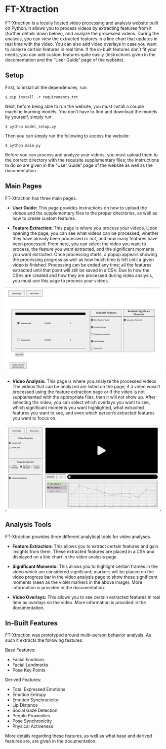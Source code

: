 # FT-Xtraction
FT-Xtraction is a locally hosted video processing and analysis website built on Python. It allows you to process videos by extracting features from it (further details down below), and analyze the processed videos. During the analysis, you can view the extracted features in a line chart that updates in real time with the video. You can also add video overlays in case you want to analyze certain features in real time. If the in-built features don’t fit your needs, you can add custom features quite easily (instructions given in the documentation and the “User Guide” page of the website).

## Setup

First, to install all the dependencies, run:

```console
$ pip install -r requirements.txt
```

Next, before being able to run the website, you must install a couple machine learning models. You don’t have to find and download the models by yourself, simply run:

```console
$ python model_setup.py
```

Then you can simply run the following to access the website:

```console
$ python main.py
```
Before you can process and analyze your videos, you must upload them to the correct directory with the requisite supplementary files; the instructions to do so are given in the “User Guide” page of the website as well as the documentation.

## Main Pages
FT-Xtraction has three main pages.

- **User Guide:** This page provides instructions on how to upload the videos and the supplementary files to the proper directories, as well as how to create custom features.

- **Feature Extraction:** This page is where you process your videos. Upon opening the page, you can see what videos can be processed, whether they have already been processed or not, and how many features have been processed. From here, you can select the video you want to process, the feature you want extracted, and the significant moments you want extracted. Once processing starts, a popup appears showing the processing progress as well as how much time is left until a given video is finished. Processing can be ended any time; all the features extracted until that point will still be saved in a CSV. Due to how the CSVs are created and how they are processed during video analysis, you must use this page to process your videos.

![alt text](https://github.com/Kaist-ICLab/FT-Xtraction/blob/main/readme_imgs/feauture_extraction_page.png)

- **Video Analysis:** This page is where you analyze the processed videos. The videos that can be analyzed are listed on the page; if a video wasn’t processed using the feature extraction page or if the video is not supplemented with the appropriate files, then it will not show up. After selecting the video, you can select which overlays you want to see, which significant moments you want highlighted, what extracted features you want to see, and even which person’s extracted features you want to focus on.

![alt text](https://github.com/Kaist-ICLab/FT-Xtraction/blob/main/readme_imgs/video_analysis_page.png)

## Analysis Tools
FT-Xtraction provides three different analytical tools for video analyses. 

- **Feature Extraction:** This allows you to extract certain features and gain insights from them. These extracted features are placed in a CSV and displayed on a line chart in the video analysis page. 

- **Significant Moments:** This allows you to highlight certain frames in the video which are considered significant; markers will be placed on the video progress bar in the video analysis page to show these significant moments (seen as the violet markers in the above image). More information is provided in the documentation. 

- **Video Overlays:** This allows you to see certain extracted features in real time as overlays on the video. More information is provided in the documentation.

## In-Built Features
FT-Xtraction was prototyped around multi-person behavior analysis. As such it extracts the following features:

Base Features:
- Facial Emotions
- Facial Landmarks
- Pose Key Points

Derived Features:
- Total Expressed Emotions
- Emotion Entropy
- Emotion Synchronicity
- Lip Distance
- Social Gaze Detection
- People Proximities
- Pose Synchronicity
- Physical Activeness

More details regarding these features, as well as what base and derived features are, are given in the documentation.
